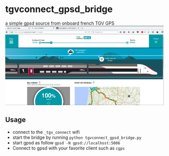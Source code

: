 # tgvconnect_gpsd_bridge
a simple gpsd source from onboard french TGV GPS
![Portal screenshot](img/tgvconnect.png)

## Usage

- connect to the ````_tgv_connect```` wifi
- start the bridge by running ````python tgvconnect_gpsd_bridge.py````
- start gpsd as follow ````gpsd -N gpsd://localhost:5006````
- Connect to gpsd with your favorite client such as ````cgps````
